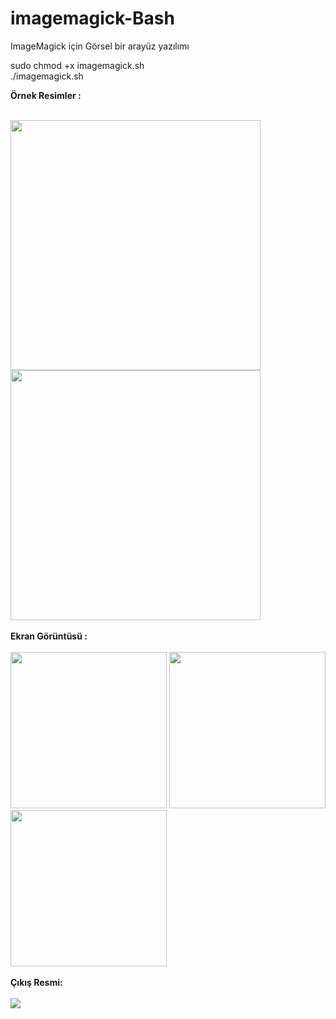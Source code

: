 # imagemagick-Bash

ImageMagick için Görsel bir arayüz yazılımı


sudo chmod +x imagemagick.sh <br>
./imagemagick.sh


<b>Örnek Resimler : </b> <br><br>

<img width="400" src="http://i.hizliresim.com/B0o2mp.jpg">
<img width="400" src="http://i.hizliresim.com/WZWY28.jpg">
<br><br>
<b>Ekran Görüntüsü : </b> <br><br>
<img width="250" src="http://i.hizliresim.com/ql9BYq.png">
<img width="250" src="http://i.hizliresim.com/GkbzY3.png">
<img width="250" src="http://i.hizliresim.com/3a2oap.png">
<br><br><b>Çıkış Resmi: </b> <br><br>
<img  src="http://i.hizliresim.com/VL2YXy.jpg">

